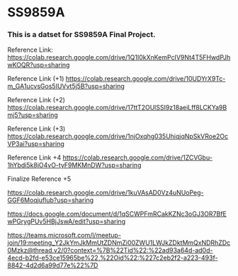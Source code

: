 # SS9859A

### This is a datset for SS9859A Final Project.

Reference Link:
https://colab.research.google.com/drive/1Q1I0kXnKemPcIV9Nt4T5FHwdPJhwKOQR?usp=sharing

Reference Link (+1)
https://colab.research.google.com/drive/10UDYrX9Tc-m_GA1ucvsGos5IUVvt5j5B?usp=sharing

Reference Link (+2)
https://colab.research.google.com/drive/17ttT2OUlSSI9z18aeiLff8LCKYa9Bmj5?usp=sharing

Reference Link (+3)
https://colab.research.google.com/drive/1njOxqhg035UhiqjqNpSkVRoe2OcVP3ai?usp=sharing

Reference Link +4
https://colab.research.google.com/drive/1ZCVGbu-1hYbdi5k8jO4vO-tyF9MKMnDW?usp=sharing

Finalize Reference +5

https://colab.research.google.com/drive/1kuVAsAD0Vz4uNUoPeg-GGF6Moqjuflub?usp=sharing


https://docs.google.com/document/d/1qSCWPFmRCakKZNc3oGJ3OR7BfEwPGrygPUv5HBjJswA/edit?usp=sharing

https://teams.microsoft.com/l/meetup-join/19:meeting_Y2JkYmJkMmUtZDNmZi00ZWU1LWJkZDktMmQxNDRhZDc0Mzkz@thread.v2/0?context=%7B%22Tid%22:%22ad93a64d-ad0d-4ecd-b2fd-e53ce15965be%22,%22Oid%22:%227c2eb2f2-a223-493f-8842-4d2d6a99d77e%22%7D
